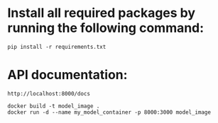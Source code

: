 <h1>Install all required packages by running the following command:</h1>

```
pip install -r requirements.txt
```

<h1>API documentation:</h1>

```
http://localhost:8000/docs
```

```
docker build -t model_image .
docker run -d --name my_model_container -p 8000:3000 model_image
```

